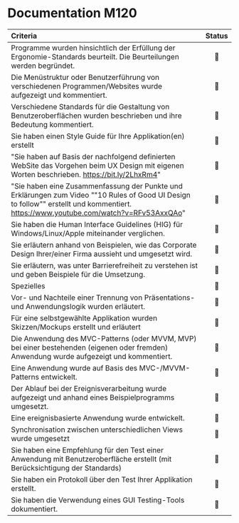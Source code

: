 # Documentation M120
| Criteria | Status |
|:----|:-:|
| Programme wurden hinsichtlich der Erfüllung der Ergonomie-Standards beurteilt. Die Beurteilungen werden begründet. | 🔴 |
| Die Menüstruktur oder Benutzerführung von verschiedenen Programmen/Websites wurde aufgezeigt und kommentiert. | 🔴 |
| Verschiedene Standards für die Gestaltung von Benutzeroberflächen wurden beschrieben und ihre Bedeutung kommentiert. | 🔴 |
| Sie haben einen Style Guide für Ihre Applikation(en) erstellt | 🔴 |
| "Sie haben auf Basis der nachfolgend definierten WebSite das Vorgehen beim UX Design mit eigenen Worten beschrieben. https://bit.ly/2LhxRm4" | 🔴 |
| "Sie haben eine Zusammenfassung der Punkte und Erklärungen zum Video ""10 Rules of Good UI Design to follow"" erstellt und kommentiert. https://www.youtube.com/watch?v=RFv53AxxQAo" | 🔴 |
| Sie haben die Human Interface Guidelines (HIG) für Windows/Linux/Apple miteinander verglichen. | 🔴 |
| Sie erläutern anhand von Beispielen, wie das Corporate Design Ihrer/einer Firma aussieht und umgesetzt wird. | 🔴 |
| Sie erläutern, was unter Barrierefreiheit zu verstehen ist und geben Beispiele für die Umsetzung. | 🔴 |
| Spezielles | 🔴 |
| Vor- und Nachteile einer Trennung von Präsentations- und Anwendungslogik wurden erläutert. | 🔴 |
| Für eine selbstgewählte Applikation wurden Skizzen/Mockups erstellt und erläutert | 🔴 |
| Die Anwendung des MVC-Patterns (oder MVVM, MVP) bei einer bestehenden (eigenen oder fremden) Anwendung wurde aufgezeigt und kommentiert. | 🔴 |
| Eine Anwendung wurde auf Basis des MVC-/MVVM-Patterns entwickelt. | 🔴 |
| Der Ablauf bei der Ereignisverarbeitung wurde aufgezeigt und anhand eines Beispielprogramms umgesetzt. | 🔴 |
| Eine ereignisbasierte Anwendung wurde entwickelt. | 🔴 |
| Synchronisation zwischen unterschiedlichen Views wurde umgesetzt | 🔴 |
| Sie haben eine Empfehlung für den Test einer Anwendung mit Benutzeroberfläche erstellt (mit Berücksichtigung der Standards) | 🔴 |
| Sie haben ein Protokoll über den Test Ihrer Applikation erstellt. | 🔴 |
| Sie haben die Verwendung eines GUI Testing-Tools dokumentiert. | 🔴 |
